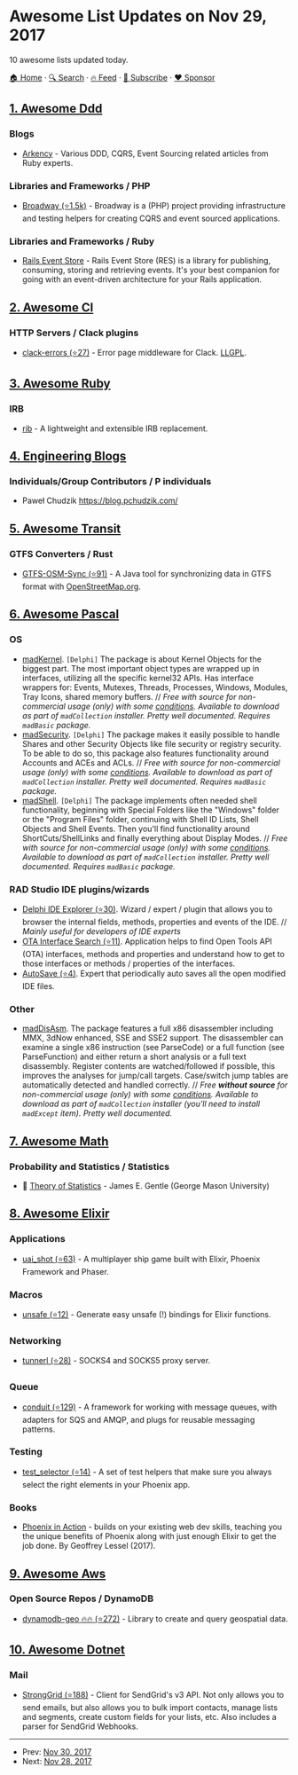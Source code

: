 # Awesome List Updates on Nov 29, 2017

10 awesome lists updated today.

[🏠 Home](/README.md) · [🔍 Search](https://www.trackawesomelist.com/search/) · [🔥 Feed](https://www.trackawesomelist.com/rss.xml) · [📮 Subscribe](https://trackawesomelist.us17.list-manage.com/subscribe?u=d2f0117aa829c83a63ec63c2f&id=36a103854c) · [❤️  Sponsor](https://github.com/sponsors/theowenyoung)



## [1. Awesome Ddd](/content/heynickc/awesome-ddd/README.md)

### Blogs

*   [Arkency](https://blog.arkency.com/) - Various DDD, CQRS, Event Sourcing related articles from Ruby experts.

### Libraries and Frameworks / PHP

*   [Broadway (⭐1.5k)](https://github.com/broadway/broadway) - Broadway is a (PHP) project providing infrastructure and testing helpers for creating CQRS and event sourced applications.

### Libraries and Frameworks / Ruby

*   [Rails Event Store](https://railseventstore.org) - Rails Event Store (RES) is a library for publishing, consuming, storing and retrieving events. It's your best companion for going with an event-driven architecture for your Rails application.

## [2. Awesome Cl](/content/CodyReichert/awesome-cl/README.md)

### HTTP Servers / Clack plugins

*   [clack-errors (⭐27)](https://github.com/eudoxia0/clack-errors) - Error page middleware for Clack. [LLGPL](http://opensource.franz.com/preamble.html).

## [3. Awesome Ruby](/content/markets/awesome-ruby/README.md)

### IRB

*   [rib](http://rib.godfat.org) - A lightweight and extensible IRB replacement.

## [4. Engineering Blogs](/content/kilimchoi/engineering-blogs/README.md)

### Individuals/Group Contributors / P individuals

*   Paweł Chudzik <https://blog.pchudzik.com/>

## [5. Awesome Transit](/content/CUTR-at-USF/awesome-transit/README.md)

### GTFS Converters / Rust

*   [GTFS-OSM-Sync (⭐91)](https://github.com/CUTR-at-USF/gtfs-osm-sync) - A Java tool for synchronizing data in GTFS format with [OpenStreetMap.org](http://www.openstreetmap.org/).

## [6. Awesome Pascal](/content/Fr0sT-Brutal/awesome-pascal/README.md)

### OS

*   [madKernel](http://help.madshi.net/madKernel.htm). `[Delphi]` The package is about Kernel Objects for the biggest part. The most important object types are wrapped up in  interfaces, utilizing all the specific kernel32 APIs. Has interface wrappers for: Events, Mutexes, Threads, Processes, Windows, Modules, Tray Icons, shared memory buffers.
    // *Free with source for non-commercial usage (only) with some [conditions](http://help.madshi.net/License.htm). Available to download as part of `madCollection` installer. Pretty well documented. Requires `madBasic` package.*
*   [madSecurity](http://help.madshi.net/madSecurity.htm). `[Delphi]` The package makes it easily possible to handle Shares and other Security Objects like file security or registry security. To be able to do so, this package also features functionality around Accounts and ACEs and ACLs.
    // *Free with source for non-commercial usage (only) with some [conditions](http://help.madshi.net/License.htm). Available to download as part of `madCollection` installer. Pretty well documented. Requires `madBasic` package.*
*   [madShell](http://help.madshi.net/madShell.htm). `[Delphi]` The package implements often needed shell functionality, beginning with Special Folders like the "Windows" folder or the "Program Files" folder, continuing with Shell ID Lists, Shell Objects and Shell Events. Then you'll find functionality around ShortCuts/ShellLinks and finally everything about Display Modes.
    // *Free with source for non-commercial usage (only) with some [conditions](http://help.madshi.net/License.htm). Available to download as part of `madCollection` installer. Pretty well documented. Requires `madBasic` package.*

### RAD Studio IDE plugins/wizards

*   [Delphi IDE Explorer (⭐30)](https://github.com/DGH2112/Delphi-IDE-Explorer). Wizard / expert / plugin that allows you to browser the internal fields, methods, properties and events of the IDE.
    // *Mainly useful for developers of IDE experts*
*   [OTA Interface Search (⭐11)](https://github.com/DGH2112/OTA-Interface-Search). Application helps to find Open Tools API (OTA) interfaces, methods and properties and understand how to get to those interfaces or methods / properties of the interfaces.
*   [AutoSave (⭐4)](https://github.com/DGH2112/Auto-Save). Expert that periodically auto saves all the open modified IDE files.

### Other

*   [madDisAsm](http://help.madshi.net/madDisAsm.htm). The package features a full x86 disassembler including MMX, 3dNow enhanced, SSE and SSE2 support. The disassembler can examine a single x86 instruction (see ParseCode) or a full function (see ParseFunction) and either return a short analysis or a full text disassembly. Register contents are watched/followed if possible, this improves the analyses for jump/call targets. Case/switch jump tables are automatically detected and handled correctly.
    // *Free **without source** for non-commercial usage (only) with some [conditions](http://help.madshi.net/License.htm). Available to download as part of `madCollection` installer (you'll need to install `madExcept` item). Pretty well documented.*

## [7. Awesome Math](/content/rossant/awesome-math/README.md)

### Probability and Statistics / Statistics

*   📝 [Theory of Statistics](http://mason.gmu.edu/~jgentle/books/MathStat.pdf) - James E. Gentle (George Mason University)

## [8. Awesome Elixir](/content/h4cc/awesome-elixir/README.md)

### Applications

*   [uai\_shot (⭐63)](https://github.com/sergioaugrod/uai_shot) - A multiplayer ship game built with Elixir, Phoenix Framework and Phaser.

### Macros

*   [unsafe (⭐12)](https://github.com/whitfin/unsafe) - Generate easy unsafe (!) bindings for Elixir functions.

### Networking

*   [tunnerl (⭐28)](https://github.com/surik/tunnerl) - SOCKS4 and SOCKS5 proxy server.

### Queue

*   [conduit (⭐129)](https://github.com/conduitframework/conduit) - A framework for working with message queues, with adapters for SQS and AMQP, and plugs for reusable messaging patterns.

### Testing

*   [test\_selector (⭐14)](https://github.com/DefactoSoftware/test_selector) - A set of test helpers that make sure you always select the right elements in your Phoenix app.

### Books

*   [Phoenix in Action](https://manning.com/books/phoenix-in-action) - builds on your existing web dev skills, teaching you the unique benefits of Phoenix along with just enough Elixir to get the job done. By Geoffrey Lessel (2017).

## [9. Awesome Aws](/content/donnemartin/awesome-aws/README.md)

### Open Source Repos / DynamoDB

*   [dynamodb-geo :fire::fire: (⭐272)](https://github.com/awslabs/dynamodb-geo) - Library to create and query geospatial data.

## [10. Awesome Dotnet](/content/quozd/awesome-dotnet/README.md)

### Mail

*   [StrongGrid (⭐188)](https://github.com/Jericho/StrongGrid) - Client for SendGrid's v3 API. Not only allows you to send emails, but also allows you to bulk import contacts, manage lists and segments, create custom fields for your lists, etc. Also includes a parser for SendGrid Webhooks.

---

- Prev: [Nov 30, 2017](/content/2017/11/30/README.md)
- Next: [Nov 28, 2017](/content/2017/11/28/README.md)